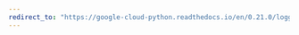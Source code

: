 ```yaml
---
redirect_to: "https://google-cloud-python.readthedocs.io/en/0.21.0/logging-transports-base.html"
---
```

